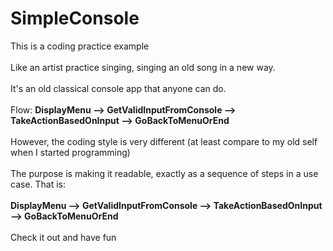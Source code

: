 # SimpleConsole
This is a coding practice example <br>
<br>
Like an artist practice singing, singing an old song in a new way.<br>
<br>
It's an old classical console app that anyone can do.<br>
<br>
Flow: <b>DisplayMenu --> GetValidInputFromConsole --> TakeActionBasedOnInput --> GoBackToMenuOrEnd</b> <br>
<br>
However, the coding style is very different (at least compare to my old self when I started programming)<br>
<br>
The purpose is making it readable, exactly as a sequence of steps in a use case. That is: <br>
<br>
<b>DisplayMenu --> GetValidInputFromConsole --> TakeActionBasedOnInput --> GoBackToMenuOrEnd</b> <br>
<br>
Check it out and have fun
